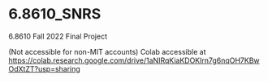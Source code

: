 # 6.8610_SNRS
6.8610 Fall 2022 Final Project

(Not accessible for non-MIT accounts) Colab accessible at https://colab.research.google.com/drive/1aNIRqKiaKDOKlrn7g6nqOH7KBwOdXtZT?usp=sharing
